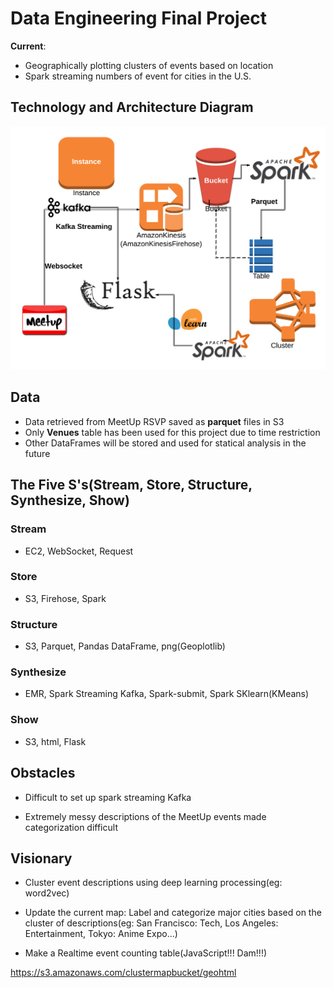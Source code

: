# Data Engineering Final Project

  __Current__:
- Geographically plotting clusters of events based on location
- Spark streaming numbers of event for cities in the U.S.

## Technology and Architecture Diagram

![alt text](https://github.com/derekliu7/DE-Final-Project/blob/master/Architecture.png)

## Data

- Data retrieved from MeetUp RSVP saved as __parquet__ files in S3
- Only __Venues__ table has been used for this project due to time restriction
- Other DataFrames will be stored and used for statical analysis in the future

## The Five S's(Stream, Store, Structure, Synthesize, Show)

### Stream
- EC2, WebSocket, Request

### Store
- S3, Firehose, Spark

### Structure
- S3, Parquet, Pandas DataFrame, png(Geoplotlib)

### Synthesize
- EMR, Spark Streaming Kafka, Spark-submit, Spark SKlearn(KMeans)

### Show
- S3, html, Flask

## Obstacles

- Difficult to set up spark streaming Kafka

- Extremely messy descriptions of the MeetUp events made categorization difficult

## Visionary

- Cluster event descriptions using deep learning processing(eg: word2vec)

- Update the current map: Label and categorize major cities based on the cluster of descriptions(eg: San Francisco: Tech, Los Angeles: Entertainment, Tokyo: Anime Expo...)

- Make a Realtime event counting table(JavaScript!!! Dam!!!)

https://s3.amazonaws.com/clustermapbucket/geohtml
